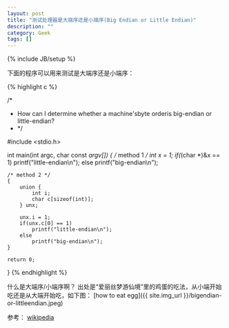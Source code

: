 ```yaml
---
layout: post
title: "测试处理器是大端序还是小端序(Big Endian or Little Endian)"
description: ""
category: Geek
tags: []
---
```

{% include JB/setup %}

下面的程序可以用来测试是大端序还是小端序：

{% highlight c %}

/*
 * How can I determine whether a machine'sbyte orderis big-endian or little-endian?
 * */

#include <stdio.h>

int main(int argc, char const *argv[])
{
    /* method 1 */
    int x = 1;
    if(*(char *)&x == 1)
        printf("little-endian\n");
    else
        printf("big-endian\n");

    /* method 2 */
    {
        union {
            int i;
            char c[sizeof(int)];
        } unx;

        unx.i = 1;
        if(unx.c[0] == 1)
            printf("little-endian\n");
        else
            printf("big-endian\n");
    }

    return 0;
}
{% endhighlight %}

什么是大端序/小端序啊？ 出处是“爱丽丝梦游仙境”里的鸡蛋的吃法，从小端开始吃还是从大端开始吃，如下图：
[how to eat egg]({{ site.img_url }}/bigendian-or-littleendian.jpeg)
 

参考： [wikipedia](http://en.wikipedia.org/wiki/Big-endian)


